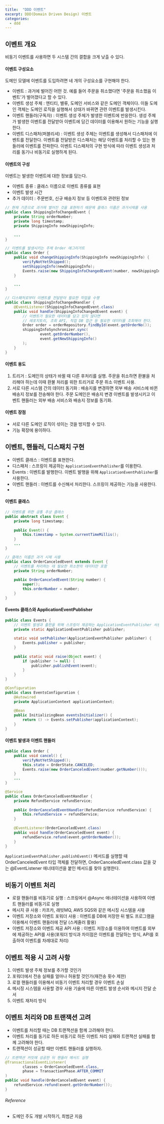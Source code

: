 ```yaml
---
title:  "DDD 이벤트"
excerpt: DDD(Domain Driven Design) 이벤트
categories:
  - ddd
---
```


## 이벤트 개요
비동기 이벤트를 사용하면 두 시스템 간의 결합을 크게 낮출 수 있다.

#### 이벤트 구성요소
도메인 모델에 이벤트를 도입하려면 네 개의 구성요소를 구현해야 한다. 
- 이벤트 : 과거에 벌어진 어떤 것. 예를 들어 주문을 취소했다면 '주문을 취소했음 이벤트'가 벌어졌다고 할 수 있다.
- 이벤트 생성 주체 : 엔티티, 밸류, 도메인 서비스와 같은 도메인 객체이다. 이들 도메인 객체는 도메인 로직을 실행해서 상태가 바뀌면 관련 이벤트를 발생시킨다.
- 이벤트 핸들러(구독자) : 이벤트 생성 주체가 발생한 이벤트에 반응한다. 생성 주체가 발생한 이벤트를 전달받아 이벤트에 담긴 데이터를 이용해서 원하는 기능을 실행한다.
- 이벤트 디스패처(퍼블리셔) : 이벤트 생성 주체는 이벤트를 생성해서 디스패처에 이벤트를 전달한다. 이벤트를 전달받은 디스패처는 해당 이벤트를 처리할 수 있는 핸들러에 이벤트를 전파한다. 이벤트 디스패처의 구현 방식에 따라 이벤트 생성과 처리를 동기나 비동기로 실행하게 된다.

#### 이벤트의 구성
이벤트는 발생한 이벤트에 대한 정보를 담는다.
- 이벤트 종류 : 클래스 이름으로 이벤트 종류를 표현
- 이벤트 발생 시간
- 추가 데이터 : 주문번호, 신규 배송지 정보 등 이벤트와 관련된 정보

  
```java
// 현재 기준으로 과거에 벌어진 것을 표현하기 때문에 클래스 이름은 과거시제를 사용
public class ShippingInfoChangedEvent {
    private String orderNumber;
    private long timestamp;
    private ShippingInfo newShippingInfo;
    
    ...
}

// 이벤트를 발생시키는 주체 Order 애그리거트
public class Order {
    public void changeShippingInfo(ShippingInfo newShippingInfo) {
        verifyNotYetShipped();
        setShippingInfo(newShippingInfo);
        Events.raise(new ShippingInfoChangedEvent(number, newShippingInfo));
    }
    
    ...
}

// 디스패처로부터 이벤트를 전달받아 필요한 작업을 수행
public class ShippingInfoChangedHandler {
    @EventListener(ShippingInfoChangedEvent.class)
    public void handle(ShippingInfoChangedEvent event) {
        // 이벤트가 필요한 데이터를 담고 있지 않다면
        // 레포지토리, 조회 API, 직접 DB 접근 등 필요한 데이터를 조회해야 한다.
        Order order = orderRepository.findById(event.getOrderNo());
        shippingInfoSynchronizer.sync(
                event.getOrderNumber(),
                event.getNewShippingInfo()
        );
    }
}
```  

#### 이벤트 용도
1. 트리거 : 도메인의 상태가 바뀔 때 다른 후처리를 실행. 주문을 취소하면 환불을 처리해야 하는데 이때 환불 처리를 위한 트리거로 주문 취소 이벤트 사용.
2. 서로 다른 시스템 간의 데이터 동기화 : 배송지를 변경하면 외부 배송 서비스에 바뀐 배송지 정보를 전송해야 한다. 주문 도메인은 배송지 변경 이벤트를 발생시키고 이벤트 핸들러는 외부 배송 서비스와 배송지 정보를 동기화. 

#### 이벤트 장점
- 서로 다른 도메인 로직이 섞이는 것을 방지할 수 있다.
- 기능 확장에 용이하다.

## 이벤트, 핸들러, 디스패치 구현

- 이벤트 클래스 : 이벤트를 표현한다.
- 디스패처 : 스프링이 제공하는 `ApplicationEventPublisher`를 이용한다.
- Events : 이벤트를 발행한다. 이벤트 발행을 위해 `ApplicationEventPublisher`를 사용한다.
- 이벤트 핸들러 : 이벤트를 수신해서 처리한다. 스프링이 제공하는 기능을 사용한다.
- 
#### 이벤트 클래스

```java
// 이벤트를 위한 공통 추상 클래스
public abstract class Event {
    private long timestamp;
    
    public Event() {
        this.timestamp = System.currentTimeMillis();
    }
    ...
}

// 클래스 이름은 과거 시제 사용
public class OrderCanceledEvent extends Event {
    // 이벤트를 처리하는 데 필요한 최소한의 데이터만 포함
    private String orderNumber;
    
    public OrderCanceledEvent(String number) {
        super();
        this.orderNumber = number;
    }
}
```

#### Events 클래스와 ApplicationEventPublisher
  
```java
public class Events {
    // 이벤트 발생과 출판을 위해 스프링이 제공하는 ApplicationEventPublisher 사용
    private static ApplicationEventPublisher publisher;
    
    static void setPublisher(ApplicationEventPublisher publisher) {
        Events.publisher = publisher;
    }
    
    public static void raise(Object event) {
        if (publisher != null) {
            publisher.publishEvent(event);
        }
    }
}

@Configuration
public class EventsConfiguration {
    @Autowired
    private ApplicationContext applicationContext;
    
    @Bean
    public InitializingBean eventsInitializer() {
        return () -> Events.setPublisher(applicationContext);
    }
}
```

#### 이벤트 발생과 이벤트 핸들러

```java
public class Order {
    public void cancel() {
        verifyNotYetShipped();
        this.state = OrderState.CANCELED;
        Events.raise(new OrderCanceledEvent(number.getNumber()));
    }
    ...
}

@Service
public class OrderCanceledEventHandler {
    private RefundService refundService;
    
    public OrderCanceledEventHandler(RefundService refundService) {
        this.refundService = refundService;
    }
    
    @EventListener(OrderCanceledEvent.class)
    public void handle(OrderCanceledEvent event) {
        refundService.refund(event.getOrderNumber());
    }
}
```

`ApplicationEventPublisher.publishEvent()` 메서드를 실행할 때 OrderCanceledEvent 타입 객체를 전달하면, OrderCanceledEvent.class 값을 갖는 @EventListener 애너테이션을 붙인 메서드를 찾아 실행한다.

## 비동기 이벤트 처리
- 로컬 핸들러를 비동기로 실행 : 스프링에서 @Async 애너테이션을 사용하여 이벤트 핸들러를 비동기로 실행
- 메시지 큐 사용 : 카프카, 래빗MQ, AWS SQS와 같은 메시징 시스템을 사용
- 이벤트 저장소와 이벤트 포워더 사용 : 이벤트를 DB에 저장한 뒤 별도 프로그램을 이용해서 이벤트 핸들러에 전달 (스케줄러 활용)
- 이벤트 저장소와 이벤트 제공 API 사용 : 이벤트 저장소를 이용하여 이벤트를 외부에 제공하는 API를 사용(포워더 방식과 차이점은 이벤트를 전달하는 방식, API를 호출하여 이벤트를 차례대로 처리)

## 이벤트 적용 시 고려 사항
1. 이벤트 발생 주체 정보를 추가할 것인가
2. 포워더에서 전송 실패를 얼마나 허용할 것인가(재전송 횟수 제한)
3. 로컬 핸들러를 이용해서 비동기 이벤트 처리할 경우 이벤트 손실
4. 메시징 시스템을 사용할 경우 사용 기술에 따른 이벤트 발생 순서와 메시지 전달 순서
5. 이벤트 재처리 방식

## 이벤트 처리와 DB 트랜잭션 고려
- 이벤트를 처리할 때는 DB 트랜잭션을 함께 고려해야 한다.
- 이벤트 처리를 동기로 하든 비동기로 하든 이벤트 처리 실패와 트랜잭션 실패를 함께 고려해야 한다.
- 트랜잭션이 성공할 때만 이벤트 핸들러를 실행하자.

  
```java
// 트랜잭션 커밋에 성공한 뒤 핸들러 메서드 실행
@TransactionalEventListener(
        classes = OrderCanceledEvent.class,
        phase = TransactionPhase.AFTER_COMMIT
)
public void handle(OrderCanceledEvent event) {
    refundService.refund(event.getOrderNumber());
}
```

###### Reference
- 도메인 주도 개발 시작하기, 최범균 지음